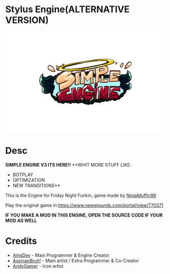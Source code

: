 # Stylus Engine(ALTERNATIVE VERSION)

![logo](art/simpleEngineLogo.png)

# Desc

**SIMPLE ENGINE V3 ITS HERE!!**
**WHIT MORE STUFF LIKE:
- BOTPLAY
- OPTIMIZATION
- NEW TRANSITIONS**

This is the Engine for Friday Night Funkin, game made by  [NinjaMuffin99](https://twitter.com/ninja_muffin99) 

Play the original game in:https://www.newgrounds.com/portal/view/770371

**IF YOU MAKE A MOD IN THIS ENGINE, OPEN THE SOURCE CODE IF YOUR MOD AS WELL**

# Credits

- [AmsDev](https://twitter.com/AmsDev2) - Main Programmer & Engine Creator
- [AssmanBruh!](https://twitter.com/RodvdVealsco) - Main artist / Extra Programmer & Co-Creator
- [AndyGamer](https://twitter.com/AndyGamer1116YT) - Icon artist

